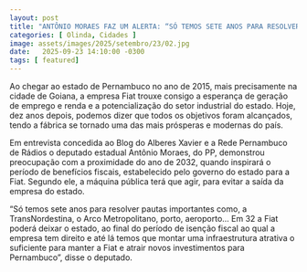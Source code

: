 ```yaml
---
layout: post
title: "ANTÔNIO MORAES FAZ UM ALERTA: “SÓ TEMOS SETE ANOS PARA RESOLVER A TRANSNORDESTINA, O ARCO METROPOLITANO, PORTO E AEROPORTO“"
categories: [ Olinda, Cidades ]
image: assets/images/2025/setembro/23/02.jpg
date:   2025-09-23 14:10:00 -0300
tags: [ featured]
---  
```

Ao chegar ao estado de Pernambuco no ano de 2015, mais precisamente na cidade de Goiana, a empresa Fiat trouxe consigo a esperança de geração de emprego e renda e a potencialização do setor industrial do estado. Hoje, dez anos depois, podemos dizer que todos os objetivos foram alcançados, tendo a fábrica se tornado uma das mais prósperas e modernas do país.

Em entrevista concedida ao Blog do Alberes Xavier e a Rede Pernambuco de Rádios o deputado estadual Antônio Moraes, do PP, demonstrou preocupação com a proximidade do ano de 2032, quando inspirará o período de benefícios fiscais, estabelecido pelo governo do estado para a Fiat. Segundo ele, a máquina pública terá que agir, para evitar a saída da empresa do estado.

“Só temos sete anos para resolver pautas importantes como, a TransNordestina, o Arco Metropolitano, porto, aeroporto... Em 32 a Fiat poderá deixar o estado, ao final do período de isenção fiscal ao qual a empresa tem direito e até lá temos que montar uma infraestrutura atrativa o suficiente para manter a Fiat e atrair novos investimentos para Pernambuco”, disse o deputado.

